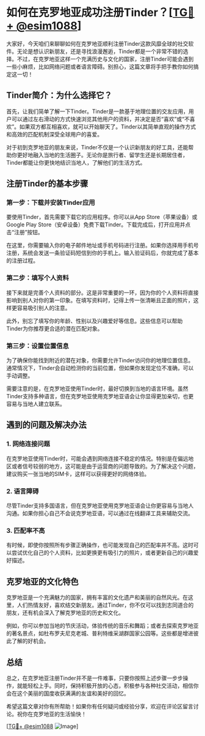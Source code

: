 # 如何在克罗地亚成功注册Tinder？[[TG💪+ @esim1088](https://t.me/s/esim1088)]

大家好，今天咱们来聊聊如何在克罗地亚顺利注册Tinder这款风靡全球的社交软件。无论是想认识新朋友，还是寻找浪漫邂逅，Tinder都是一个非常不错的选择。不过，在克罗地亚这样一个充满历史与文化的国家，注册Tinder可能会遇到一些小麻烦，比如网络问题或者语言障碍。别担心，这篇文章将手把手教你如何搞定这一切！

## Tinder简介：为什么选择它？

首先，让我们简单了解一下Tinder。Tinder是一款基于地理位置的交友应用，用户可以通过左右滑动的方式快速浏览其他用户的资料，并决定是否“喜欢”或“不喜欢”。如果双方都互相喜欢，就可以开始聊天了。Tinder以其简单直观的操作方式和高效的匹配机制深受全球用户的喜爱。

对于初到克罗地亚的朋友来说，Tinder不仅是一个认识新朋友的好工具，还能帮助你更好地融入当地的生活圈子。无论你是旅行者、留学生还是长期居住者，Tinder都能让你更快地结识当地人，了解他们的生活方式。

## 注册Tinder的基本步骤

### 第一步：下载并安装Tinder应用

要使用Tinder，首先需要下载它的应用程序。你可以从App Store（苹果设备）或Google Play Store（安卓设备）免费下载Tinder。下载完成后，打开应用并点击“注册”按钮。

在这里，你需要输入你的电子邮件地址或手机号码进行注册。如果你选择用手机号注册，系统会发送一条验证码短信到你的手机上。输入验证码后，你就完成了基本的注册过程。

### 第二步：填写个人资料

接下来就是完善个人资料的部分。这是非常重要的一环，因为你的个人资料将直接影响到别人对你的第一印象。在填写资料时，记得上传一张清晰且正面的照片，这样更容易吸引别人的注意。

此外，别忘了填写你的年龄、性别以及兴趣爱好等信息。这些信息可以帮助Tinder为你推荐更合适的潜在匹配对象。

### 第三步：设置位置信息

为了确保你能找到附近的潜在对象，你需要允许Tinder访问你的地理位置信息。通常情况下，Tinder会自动检测你的当前位置，但如果你发现定位不准确，可以手动调整。

需要注意的是，在克罗地亚使用Tinder时，最好切换到当地的语言环境。虽然Tinder支持多种语言，但在克罗地亚使用克罗地亚语会让你显得更加亲切，也更容易与当地人建立联系。

## 遇到的问题及解决办法

### 1. 网络连接问题

在克罗地亚使用Tinder时，可能会遇到网络连接不稳定的情况。特别是在偏远地区或者信号较弱的地方，这可能是由于运营商的问题导致的。为了解决这个问题，建议购买一张当地的SIM卡，这样可以获得更好的网络体验。

### 2. 语言障碍

尽管Tinder支持多国语言，但在克罗地亚使用克罗地亚语会让你更容易与当地人沟通。如果你担心自己不会说克罗地亚语，可以通过在线翻译工具来辅助交流。

### 3. 匹配率不高

有时候，即使你按照所有步骤正确操作，也可能发现自己的匹配率并不高。这时可以尝试优化自己的个人资料，比如更换更有吸引力的照片，或者更新自己的兴趣爱好描述。

## 克罗地亚的文化特色

克罗地亚是一个充满魅力的国家，拥有丰富的文化遗产和美丽的自然风光。在这里，人们热情友好，喜欢结交新朋友。通过Tinder，你不仅可以找到志同道合的朋友，还有机会深入了解克罗地亚的历史和文化。

例如，你可以参加当地的节庆活动，体验传统的音乐和舞蹈；或者去探索克罗地亚的著名景点，如杜布罗夫尼克老城、普利特维采湖群国家公园等。这些都是增进彼此了解的好机会。

## 总结

总之，在克罗地亚注册Tinder并不是一件难事，只要你按照上述步骤一步步操作，就能轻松上手。同时，保持积极开放的心态，积极参与各种社交活动，相信你会在这个美丽的国度收获满满的友谊和美好的回忆。

希望这篇文章对你有所帮助！如果你有任何疑问或经验分享，欢迎在评论区留言讨论。祝你在克罗地亚的生活愉快！

[[TG💪+ @esim1088](https://t.me/s/esim1088) ![Image](https://i.postimg.cc/4NQfJmqS/Snipaste-2025-05-13-00-14-12.png)]